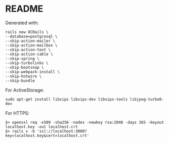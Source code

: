# README

Generated with:

```
rails new OCRails \
--database=postgresql \
--skip-action-mailer \
--skip-action-mailbox \
--skip-action-text \
--skip-action-cable \
--skip-spring \
--skip-turbolinks \
--skip-bootsnap \
--skip-webpack-install \
--skip-hotwire \
--skip-bundle
```

For ActiveStorage:

```shell
sudo apt-get install libvips libvips-dev libvips-tools libjpeg-turbo8-dev
```

For HTTPS:

```shell    
$> openssl req -x509 -sha256 -nodes -newkey rsa:2048 -days 365 -keyout localhost.key -out localhost.crt
$> rails s -b 'ssl://localhost:3000?key=localhost.key&cert=localhost.crt'
```
